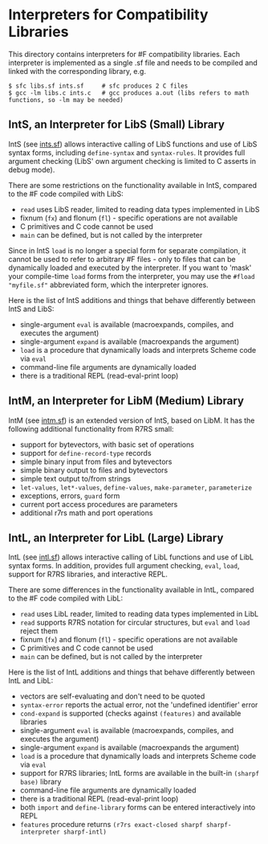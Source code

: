 # Interpreters for Compatibility Libraries
                         
This directory contains interpreters for #F compatibility libraries. Each interpreter is implemented as a single .sf file and needs to be compiled and linked with the corresponding library, e.g.

```
$ sfc libs.sf ints.sf     # sfc produces 2 C files
$ gcc -lm libs.c ints.c   # gcc produces a.out (libs refers to math functions, so -lm may be needed)
```

## IntS, an Interpreter for LibS (Small) Library

IntS (see [ints.sf](https://raw.githubusercontent.com/false-schemers/sharpF/master/int/ints.sf)) allows interactive calling of LibS functions and use of LibS syntax forms, including `define-syntax` and `syntax-rules`. It provides full argument checking (LibS' own argument checking is limited to C asserts in debug mode).

There are some restrictions on the functionality available in IntS, compared to the #F code compiled with LibS:

  *  `read` uses LibS reader, limited to reading data types implemented in LibS
  *  fixnum (`fx`) and flonum (`fl`) - specific operations are not available
  *  C primitives and C code cannot be used
  *  `main` can be defined, but is not called by the interpreter

Since in IntS `load` is no longer a special form for separate compilation, it cannot be used to refer
to arbitrary #F files - only to files that can be dynamically loaded and executed by the interpreter. If you want to 'mask' your compile-time `load` forms from the interpreter, you may use the `#fload "myfile.sf"` abbreviated form, which the interpreter ignores.

Here is the list of IntS additions and things that behave differently between IntS and LibS:

  *  single-argument `eval` is available (macroexpands, compiles, and executes the argument)
  *  single-argument `expand` is available (macroexpands the argument)
  *  `load` is a procedure that dynamically loads and interprets Scheme code via `eval` 
  *  command-line file arguments are dynamically loaded 
  *  there is a traditional REPL (read-eval-print loop)


## IntM, an Interpreter for LibM (Medium) Library

IntM (see [intm.sf](https://raw.githubusercontent.com/false-schemers/sharpF/master/int/intm.sf)) is an extended version of IntS, based on LibM. It has the following additional functionality from R7RS small:

  *  support for bytevectors, with basic set of operations
  *  support for `define-record-type` records
  *  simple binary input from files and bytevectors
  *  simple binary output to files and bytevectors
  *  simple text output to/from strings
  *  `let-values`, `let*-values`, `define-values`, `make-parameter`, `parameterize`
  *  exceptions, errors, `guard` form
  *  current port access procedures are parameters
  *  additional r7rs math and port operations


## IntL, an Interpreter for LibL (Large) Library

IntL (see [intl.sf](https://raw.githubusercontent.com/false-schemers/sharpF/master/int/intl.sf)) allows interactive calling of LibL functions and use of LibL syntax forms. In addition, provides full argument checking, `eval`, `load`, support for R7RS libraries, and interactive REPL.

There are some differences in the functionality available in IntL, compared to the #F code compiled with LibL:

  *  `read` uses LibL reader, limited to reading data types implemented in LibL
  *  `read` supports R7RS notation for circular structures, but `eval` and `load` reject them
  *  fixnum (`fx`) and flonum (`fl`) - specific operations are not available
  *  C primitives and C code cannot be used
  *  `main` can be defined, but is not called by the interpreter

Here is the list of IntL additions and things that behave differently between IntL and LibL:

  *  vectors are self-evaluating and don't need to be quoted
  *  `syntax-error` reports the actual error, not the 'undefined identifier' error
  *  `cond-expand` is supported (checks against `(features)` and available libraries
  *  single-argument `eval` is available (macroexpands, compiles, and executes the argument)
  *  single-argument `expand` is available (macroexpands the argument)
  *  `load` is a procedure that dynamically loads and interprets Scheme code via `eval`
  *  support for R7RS libraries; IntL forms are available in the built-in `(sharpf base)` library
  *  command-line file arguments are dynamically loaded 
  *  there is a traditional REPL (read-eval-print loop)
  *  both `import` and `define-library` forms can be entered interactively into REPL
  *  `features` procedure returns `(r7rs exact-closed sharpf sharpf-interpreter sharpf-intl)`
  
